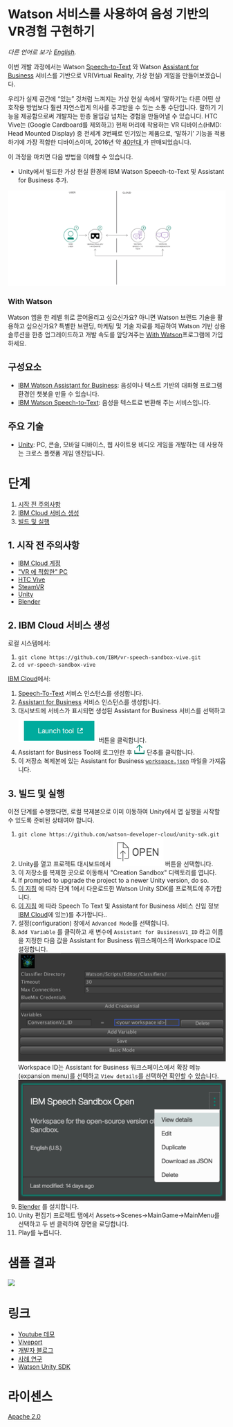# Watson 서비스를 사용하여 음성 기반의 VR경험 구현하기

*다른 언어로 보기: [English](README.md).*

이번 개발 과정에서는 Watson [Speech-to-Text](https://www.ibm.com/watson/developercloud/speech-to-text.html) 와 Watson  [Assistant for Business](https://www.ibm.com/watson/developercloud/conversation.html) 서비스를 기반으로 VR(Virtual Reality, 가상 현실) 게임을 만들어보겠습니다.

우리가 실제 공간에 “있는” 것처럼 느껴지는 가상 현실 속에서 ‘말하기’는 다른 어떤 상호작용 방법보다 훨씬 자연스럽게 의사를 주고받을 수 있는 소통 수단입니다. 말하기 기능을 제공함으로써 개발자는 한층 몰입감 넘치는 경험을 만들어낼 수 있습니다. HTC Vive는 (Google Cardboard를 제외하고)
현재 머리에 착용하는 VR 디바이스(HMD: Head Mounted Display) 중 전세계 3번째로 인기있는 제품으로, ‘말하기’ 기능을 적용하기에 가장 적합한 디바이스이며, 2016년 약
[40만대 ](http://www.hypergridbusiness.com/2016/11/report-98-of-vr-headsets-sold-this-year-are-for-mobile-phones)가 판매되었습니다.

이 과정을 마치면 다음 방법을 이해할 수 있습니다.

* Unity에서 빌드한 가상 현실 환경에 IBM Watson Speech-to-Text 및 Assistant for Business 추가.

![](doc/source/images/architecture.png)

### With Watson

Watson 앱을 한 레벨 위로 끌어올리고 싶으신가요? 아니면 Watson 브랜드 기술을 활용하고 싶으신가요? 특별한 브랜딩, 마케팅 및 기술 자료를 제공하여 Watson 기반 상용 솔루션을 한층 업그레이드하고 개발 속도를 앞당겨주는  [With Watson](https://www.ibm.com/watson/with-watson)프로그램에 가입하세요.

## 구성요소

* [IBM Watson Assistant for Business](https://www.ibm.com/watson/developercloud/conversation.html): 음성이나 텍스트 기반의 대화형 프로그램 환경인 챗봇을 만들 수 있습니다.
* [IBM Watson Speech-to-Text](https://www.ibm.com/watson/developercloud/speech-to-text.html): 음성을 텍스트로 변환해 주는 서비스입니다.

## 주요 기술

* [Unity](https://unity3d.com/): PC, 콘솔, 모바일 디바이스, 웹 사이트용 비디오 게임을 개발하는 데 사용하는 크로스 플랫폼 게임 엔진입니다.

# 단계

1. [시작 전 주의사항](#1-시작-전-주의사항)
2. [IBM Cloud 서비스 생성](#2-bluemix-서비스-생성)
3. [빌드 및 실행](#3-빌드-및-실행)

## 1. 시작 전 주의사항

* [IBM Cloud 계정](http://ibm.biz/Bdimr6)
* ["VR 에 적합한" PC](https://www.vive.com/us/ready/)
* [HTC Vive](https://www.vive.com/us/product/)
* [SteamVR](http://store.steampowered.com/steamvr)
* [Unity](https://unity3d.com/get-unity/download)
* [Blender](https://www.blender.org/)

## 2. IBM Cloud 서비스 생성

로컬 시스템에서:
1. `git clone https://github.com/IBM/vr-speech-sandbox-vive.git`
2. `cd vr-speech-sandbox-vive`

[IBM Cloud](https://console.ng.bluemix.net/)에서:

1. [Speech-To-Text](https://console.ng.bluemix.net/catalog/speech-to-text/) 서비스 인스턴스를 생성합니다.
2. [Assistant for Business](https://console.ng.bluemix.net/catalog/services/conversation/) 서비스 인스턴스를 생성합니다.
3. 대시보드에 서비스가 표시되면 생성된 Assistant for Business 서비스를 선택하고 !["Launch Tool"](/doc/source/images/workspace_launch.png?raw=true) 버튼을 클릭합니다.
4. Assistant for Business Tool에 로그인한 후 !["Import"](/doc/source/images/import_icon.png?raw=true) 단추를 클릭합니다.
5. 이 저장소 복제본에 있는 Assistant for Business  [`workspace.json`](data/workspace.json) 파일을 가져옵니다.

## 3. 빌드 및 실행

이전 단계를 수행했다면, 로컬 복제본으로 이미 이동하여 Unity에서 앱 실행을 시작할 수 있도록 준비된 상태여야 합니다.

1. `git clone https://github.com/watson-developer-cloud/unity-sdk.git`
2. Unity를 열고 프로젝트 대시보드에서  ![Open](doc/source/images/unity_open.png?raw=true) 버튼을 선택합니다.
3. 이 저장소를 복제한 곳으로 이동해서 "Creation Sandbox" 디렉토리를 엽니다.
4. If prompted to upgrade the project to a newer Unity version, do so.
5. [이 지침](https://github.com/watson-developer-cloud/unity-sdk#getting-the-watson-sdk-and-adding-it-to-unity) 에 따라 단계 1에서 다운로드한 Watson Unity SDK를 프로젝트에 추가합니다.
6. [이 지침](https://github.com/watson-developer-cloud/unity-sdk#configuring-your-service-credentials) 에 따라 Speech To Text 및 Assistant for Business 서비스 신임 정보 [IBM Cloud](https://console.ng.bluemix.net/)에 있는)를 추가합니다..
7. 설정(configuration) 창에서 `Advanced Mode`를 선택합니다.
8. `Add Variable` 를 클릭하고 새 변수에 `Assistant for BusinessV1_ID` 라고 이름을 지정한 다음 값을 Assistant for Business 워크스페이스의 Workspace ID로 설정합니다.
    ![Variable Configuration Example](doc/source/images/add_variable.png?raw=true)
 Workspace ID는 Assistant for Business 워크스페이스에서 확장 메뉴(expansion menu)를 선택하고 `View details`를 선택하면 확인할 수 있습니다.
    ![View Details Location](doc/source/images/workspace_details.png?raw=true) 
9. [Blender](https://www.blender.org) 를 설치합니다.
10. Unity 편집기 프로젝트 탭에서 Assets->Scenes->MainGame->MainMenu를 선택하고 두 번 클릭하여 장면을 로딩합니다.
11. Play를 누릅니다.

# 샘플 결과

[![](http://img.youtube.com/vi/FlMvLDw6cYc/0.jpg)](http://www.youtube.com/watch?v=FlMvLDw6cYc)

# 링크

* [Youtube 데모](https://www.youtube.com/watch?v=rZFpUpy4y0g)
* [Viveport](https://www.viveport.com/apps/bbde0cff-98c1-4117-acd8-e808ded515ca)
* [개발자 블로그](https://www.ibm.com/innovation/milab/watson-speech-virtual-reality-unity/)
* [사례 연구](https://www.ibm.com/innovation/milab/work/speech-sandbox/)
* [Watson Unity SDK](https://github.com/watson-developer-cloud/unity-sdk)

# 라이센스

[Apache 2.0](LICENSE)
